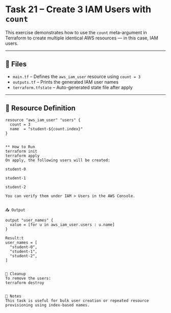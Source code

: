 # Task 21 – Create 3 IAM Users with `count`

This exercise demonstrates how to use the `count` meta-argument in Terraform to create multiple identical AWS resources — in this case, IAM users.

---

## 🧱 Files

- `main.tf` – Defines the `aws_iam_user` resource using `count = 3`
- `outputs.tf` – Prints the generated IAM user names
- `terraform.tfstate` – Auto-generated state file after apply

---

## 🧩 Resource Definition

```hcl
resource "aws_iam_user" "users" {
  count = 3
  name  = "student-${count.index}"
}


** How to Run
terraform init
terraform apply
On apply, the following users will be created:

student-0

student-1

student-2

You can verify them under IAM > Users in the AWS Console.


📤 Output

output "user_names" {
  value = [for u in aws_iam_user.users : u.name]
}

Result:t
user_names = [
  "student-0",
  "student-1",
  "student-2",
]


🧼 Cleanup
To remove the users:
terraform destroy


📝 Notes
This task is useful for bulk user creation or repeated resource provisioning using index-based names.
